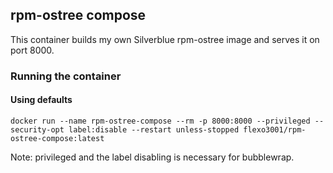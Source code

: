 ## rpm-ostree compose

This container builds my own Silverblue rpm-ostree image and serves it on port 8000.

### Running the container
#### Using defaults
```docker run --name rpm-ostree-compose --rm -p 8000:8000 --privileged --security-opt label:disable --restart unless-stopped flexo3001/rpm-ostree-compose:latest```

Note: privileged and the label disabling is necessary for bubblewrap.

